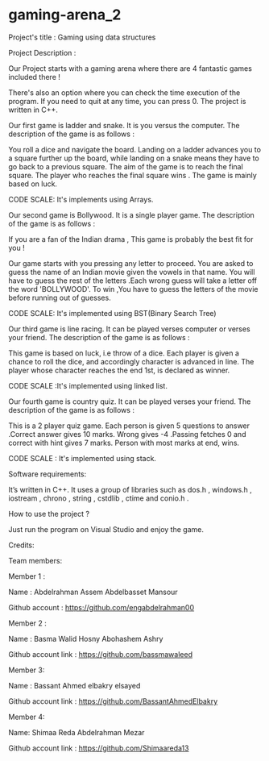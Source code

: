 # gaming-arena_2
Project's title :  Gaming using data structures 

Project Description :  

Our Project starts with a gaming arena where there are 4 fantastic games included there ! 

There's also an option where you can check the time execution of the program. If you need to quit at any time, you can press 0. The project is written in C++.  

Our first game is ladder and snake. It is you versus the computer. The description of the game is as follows : 

You roll a dice and navigate the board. Landing on a ladder advances you to a square further up the board, while landing on a snake means they have to go back to a previous square. The aim of the game is to reach the final square. The player who reaches the final square wins . The game is mainly based on luck. 

CODE SCALE: It's implements using Arrays. 

Our second game is Bollywood. It is a single player game. The description of the game is as follows : 

If you are a fan of the Indian drama , This game is probably the best fit for you ! 

Our game starts with you pressing any letter to proceed. You are asked to guess the name of an Indian movie given the vowels in that name. You will have to guess the rest of the letters  .Each wrong guess will take a letter off the word 'BOLLYWOOD'. To win ,You have to guess the letters of the movie before running out of guesses. 

CODE SCALE: It's implemented using BST(Binary Search Tree) 

  

Our third game is line racing. It can be played verses computer or verses your friend. The description of the game is as follows : 

This game is based on luck, i.e throw of a dice. Each player is given a chance to roll the dice, and accordingly character is advanced in line. The player whose character reaches the end 1st, is declared as winner.  

CODE SCALE :It's implemented using linked list. 

  

Our fourth game is country quiz. It can be played verses your friend. The description of the game is as follows : 

This is a 2 player quiz game. Each person is given 5 questions to answer .Correct answer gives 10 marks.  Wrong gives -4 .Passing fetches 0 and correct with hint gives 7 marks. Person with most marks at end, wins. 

CODE SCALE : It's implemented using stack. 

  

Software requirements: 

 It’s written in C++. It uses a group of libraries such as dos.h , windows.h , iostream , chrono , string , cstdlib , ctime and conio.h .  

 

How to use the project ? 

Just run the program on Visual Studio and enjoy the game.  

Credits: 

Team members: 

Member 1 :  

Name : Abdelrahman Assem Abdelbasset Mansour 

Github account : https://github.com/engabdelrahman00 

 

Member 2 : 

Name : Basma Walid Hosny Abohashem Ashry  

Github account link : https://github.com/bassmawaleed 

 

Member 3: 

Name : Bassant Ahmed elbakry elsayed 

Github account link : https://github.com/BassantAhmedElbakry 

 

Member 4:  

Name: Shimaa Reda Abdelrahman Mezar 

Github account link : https://github.com/Shimaareda13
